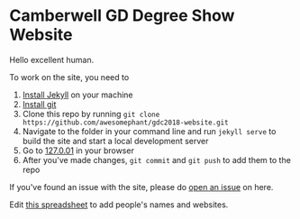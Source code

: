 # Camberwell GD Degree Show Website
Hello excellent human.

To work on the site, you need to 

1. [Install Jekyll](https://jekyllrb.com/docs/installation/) on your machine
2. [Install git](https://git-scm.com/)
3. Clone this repo by running `git clone https://github.com/awesomephant/gdc2018-website.git`
4. Navigate to the folder in your command line and run `jekyll serve` to build the site and start a local development server
5. Go to [127.0.01](http://120.0.0.1) in your browser
6. After you've made changes, `git commit` and `git push` to add them to the repo

If you've found an issue with the site, please do [open an issue](https://github.com/awesomephant/gdc2018-website/issues) on here.

Edit [this spreadsheet](https://docs.google.com/spreadsheets/d/1GBtwPRINskwA2Z1xna2HFu7Va75kbirYydWrfQxWR_o/edit#gid=0) to add people's names and websites.
